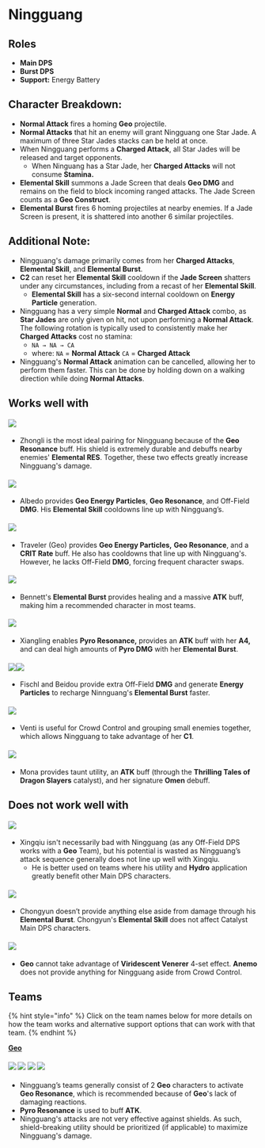 # Ningguang

## Roles

* **Main DPS**
* **Burst DPS**
* **Support:** Energy Battery

## Character Breakdown:

* **Normal Attack** fires a homing **Geo** projectile.
* **Normal Attacks** that hit an enemy will grant Ningguang one Star Jade. A maximum of three Star Jades stacks can be held at once.
* When Ningguang performs a **Charged Attack**, all Star Jades will be released and target opponents.
  * When Ninguang has a Star Jade, her **Charged Attacks** will not consume **Stamina.**
* **Elemental Skill** summons a Jade Screen that deals **Geo DMG** and remains on the field to block incoming ranged attacks. The Jade Screen counts as a **Geo Construct**.
* **Elemental Burst** fires 6 homing projectiles at nearby enemies. If a Jade Screen is present, it is shattered into another 6 similar projectiles.

## Additional Note:

* Ningguang's damage primarily comes from her **Charged Attacks**, **Elemental Skill**, and **Elemental Burst**.
* **C2** can reset her **Elemental Skill** cooldown if the **Jade Screen** shatters under any circumstances, including from a recast of her **Elemental Skill**.
  * **Elemental Skill** has a six-second internal cooldown on **Energy Particle** generation.
* Ningguang has a very simple **Normal** and **Charged Attack** combo, as **Star Jades** are only given on hit, not upon performing a **Normal Attack**. The following rotation is typically used to consistently make her **Charged Attacks** cost no stamina:
  * `NA → NA → CA`
  * where: `NA` = **Normal Attack** `CA` = **Charged Attack**
* Ningguang's **Normal Attack** animation can be cancelled, allowing her to perform them faster. This can be done by holding down on a walking direction while doing **Normal Attacks**.

## Works well with

#### ![](../../.gitbook/assets/ui\_avataricon\_zhongli.png)

* Zhongli is the most ideal pairing for Ningguang because of the **Geo Resonance** buff. His shield is extremely durable and debuffs nearby enemies' **Elemental RES**. Together, these two effects greatly increase Ningguang's damage.

#### ![](../../.gitbook/assets/ui\_avataricon\_albedo.png)

* Albedo provides **Geo Energy Particles**, **Geo Resonance**, and Off-Field **DMG**. His **Elemental Skill** cooldowns line up with Ningguang’s.

#### ![](../../.gitbook/assets/UI\_AvatarIcon\_Aether\_Geo1.png)

* Traveler (Geo) provides **Geo Energy Particles,** **Geo Resonance**, and a **CRIT Rate** buff. He also has cooldowns that line up with Ningguang's. However, he lacks Off-Field **DMG**, forcing frequent character swaps.

#### ![](../../.gitbook/assets/ui\_avataricon\_bennett.png)

* Bennett's **Elemental Burst** provides healing and a massive **ATK** buff, making him a recommended character in most teams.

#### ![](../../.gitbook/assets/ui\_avataricon\_xiangling.png)

* Xiangling enables **Pyro Resonance,** provides an **ATK** buff with her **A4,** and can deal high amounts of **Pyro DMG** with her **Elemental Burst**.

#### ![](../../.gitbook/assets/ui\_avataricon\_beidou.png)![](../../.gitbook/assets/ui\_avataricon\_fischl.png)

* Fischl and Beidou provide extra Off-Field **DMG** and generate **Energy Particles** to recharge Ninnguang's **Elemental Burst** faster.

#### ![](../../.gitbook/assets/ui\_avataricon\_venti.png)

* Venti is useful for Crowd Control and grouping small enemies together, which allows Ningguang to take advantage of her **C1**.

#### ![](../../.gitbook/assets/ui\_avataricon\_mona.png)

* Mona provides taunt utility, an **ATK** buff (through the **Thrilling Tales of Dragon Slayers** catalyst), and her signature **Omen** debuff.

## Does not work well with

#### ![](../../.gitbook/assets/ui\_avataricon\_xingqiu.png)

* Xingqiu isn't necessarily bad with Ningguang (as any Off-Field DPS works with a **Geo** Team), but his potential is wasted as Ningguang’s attack sequence generally does not line up well with Xingqiu.
  * He is better used on teams where his utility and **Hydro** application greatly benefit other Main DPS characters.

#### ![](../../.gitbook/assets/ui\_avataricon\_chongyun.png)

* Chongyun doesn’t provide anything else aside from damage through his **Elemental Burst**. Chongyun's **Elemental Skill** does not affect Catalyst Main DPS characters.

#### ![](../../.gitbook/assets/element\_anemo.webp)

* **Geo** cannot take advantage of **Viridescent Venerer** 4-set effect. **Anemo** does not provide anything for Ningguang aside from Crowd Control.

## Teams

{% hint style="info" %}
Click on the team names below for more details on how the team works and alternative support options that can work with that team.
{% endhint %}

[**Geo**](../../teams/geo.md)

#### ![](../../.gitbook/assets/ui\_avataricon\_ningguang.png) ![](../../.gitbook/assets/ui\_avataricon\_zhongli.png) ![](../../.gitbook/assets/ui\_avataricon\_xiangling.png) ![](../../.gitbook/assets/ui\_avataricon\_bennett.png)

* Ningguang’s teams generally consist of 2 **Geo** characters to activate **Geo Resonance**, which is recommended because of **Geo**'s lack of damaging reactions.
* **Pyro Resonance** is used to buff **ATK**.
* Ningguang's attacks are not very effective against shields. As such, shield-breaking utility should be prioritized (if applicable) to maximize Ningguang's damage.
